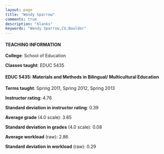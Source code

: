 ```yaml
---
layout: page
title: "Wendy Sparrow" 
comments: true
description: "blanks"
keywords: "Wendy Sparrow,CU,Boulder"
---
```

<head>
<script src="https://ajax.googleapis.com/ajax/libs/jquery/2.1.3/jquery.min.js"></script>
<script src="https://dl.dropboxusercontent.com/s/pc42nxpaw1ea4o9/highcharts.js?dl=0"></script>
<!-- <script src="../assets/js/highcharts.js"></script> -->
<style type="text/css">@font-face {
	font-family: "Bebas Neue";
	src: url(https://www.filehosting.org/file/details/544349/BebasNeue Regular.otf) format("opentype");
	}
	h1.Bebas { 
		font-family: "Bebas Neue", Verdana, Tahoma;
	}
</style>
</head>
	   
#### TEACHING INFORMATION

**College**: School of Education

**Classes taught**: EDUC 5435

#### EDUC 5435: Materials and Methods in Bilingual/ Multicultural Education

**Terms taught**: Spring 2011, Spring 2012, Spring 2013

**Instructor rating**: 4.76

**Standard deviation in instructor rating**: 0.39

**Average grade** (4.0 scale): 3.85

**Standard deviation in grades** (4.0 scale): 0.08

**Average workload** (raw): 2.86

**Standard deviation in workload** (raw): 0.29

